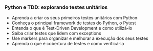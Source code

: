 <h3>Python e TDD: explorando testes unitários</h3>

- Aprenda a criar os seus primeiros testes unitários com Python
- Conheça o principal framework de testes do Python, o Pytest
- Entenda o que é Test-Driven Development e como utilizá-lo
- Saiba criar testes que lidem com exceptions
- Use markers para organizar e melhorar a execução dos seus testes
- Aprenda o que é cobertura de testes e como verificá-la